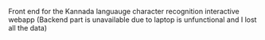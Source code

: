 Front end for the Kannada languauge character recognition interactive webapp
(Backend part is unavailable due to laptop is unfunctional and I lost all the data)
